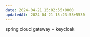 ```yaml
---
date: 2024-04-21 15:02:55+0000
updatedAt: 2024-04-21 15:23:53+5530
---
```

spring cloud gateway + keycloak 